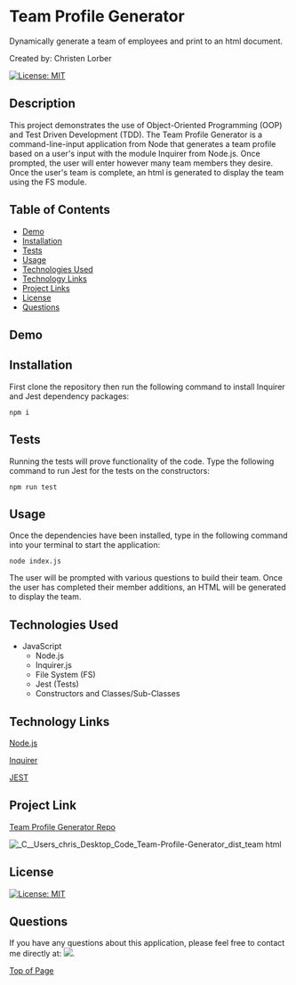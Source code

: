 # Team Profile Generator
Dynamically generate a team of employees and print to an html document.


Created by: Christen Lorber

[![License: MIT](https://img.shields.io/badge/License-MIT-yellow.svg)](https://opensource.org/licenses/MIT)

## Description

This project demonstrates the use of Object-Oriented Programming (OOP) and Test Driven Development (TDD). The Team Profile Generator is a command-line-input application from Node that generates a team profile based on a user's input with the module Inquirer from Node.js. Once prompted, the user will enter however many team members they desire. Once the user's team is complete, an html is generated to display the team using the FS module. 
## Table of Contents

* [Demo](#demo)
* [Installation](#installation)
* [Tests](#tests)
* [Usage](#usage)
* [Technologies Used](#technologies-used)
* [Technology Links](#technology-links)
* [Project Links](#project-links)
* [License](#license)
* [Questions](#questions)

## Demo

## Installation

First clone the repository then run the following command to install Inquirer and Jest dependency packages:
```
npm i
```


## Tests

Running the tests will prove functionality of the code. Type the following command to run Jest for the tests on the constructors:
```
npm run test
```

## Usage

Once the dependencies have been installed, type in the following command into your terminal to start the application:
```
node index.js
```

The user will be prompted with various questions to build their team. Once the user has completed their member additions, an HTML will be generated to display the team.

## Technologies Used

* JavaScript
    - Node.js
    - Inquirer.js
    - File System (FS)
    - Jest (Tests)
    - Constructors and Classes/Sub-Classes

## Technology Links

<a href="https://nodejs.org/en/" target="_blank">Node.js</a>

<a href="https://www.npmjs.com/package/inquirer" target="_blank">Inquirer</a>

<a href="https://jestjs.io/" target="_blank">JEST</a>


## Project Link

[Team Profile Generator Repo](https://github.com/cmarielorber/Team_Profile_Generator)

![_C__Users_chris_Desktop_Code_Team-Profile-Generator_dist_team html](https://user-images.githubusercontent.com/109984761/206092580-5b574e96-8a7e-45c9-8b8e-78b4e71e537c.png)



## License

[![License: MIT](https://img.shields.io/badge/License-MIT-yellow.svg)](https://opensource.org/licenses/MIT)

## Questions

If you have any questions about this application, please feel free to contact me directly at:  <a href="mailto: christenmlorber@gmail.com"><img src="https://img.shields.io/badge/Gmail-D14836?style=for-the-badge&logo=gmail&logoColor=white"></a>.


[Top of Page](#team-profile-generator)